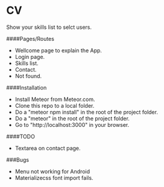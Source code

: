 # CV
Show your skills list to selct users.

####Pages/Routes

- Wellcome page to explain the App.
- Login page.
- Skills list.
- Contact.
- Not found.


####Installation

- Install Meteor from Meteor.com.
- Clone this repo to a local folder.
- Do a "meteor npm install" in the root of the project folder.
- Do a "meteor" in the root of the project folder.
- Go to "http://localhost:3000" in your browser.

####TODO

- Textarea on contact page.


###Bugs

- Menu not working for Android
- Materializecss font import fails.